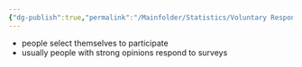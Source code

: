 ```yaml
---
{"dg-publish":true,"permalink":"/Mainfolder/Statistics/Voluntary Response Sample/"}
---
```


- people select themselves to participate 
- usually people with strong opinions respond to surveys